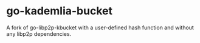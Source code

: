 # go-kademlia-bucket

A fork of go-libp2p-kbucket with a user-defined hash function and without any libp2p dependencies.
